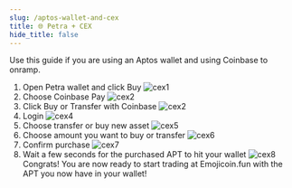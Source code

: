 ```yaml
---
slug: /aptos-wallet-and-cex
title: 🌐 Petra + CEX
hide_title: false
---
```


Use this guide if you are using an Aptos wallet and using Coinbase to onramp.

1. Open Petra wallet and click Buy
   ![cex1](./images/cex1.png "cex1")
1. Choose Coinbase Pay
   ![cex2](./images/cex2.png "cex2")
1. Click Buy or Transfer with Coinbase
   ![cex2](./images/cex2.png "cex3")
1. Login
   ![cex4](./images/cex4.png "cex4")
1. Choose transfer or buy new asset
   ![cex5](./images/cex5.png "cex5")
1. Choose amount you want to buy or transfer
   ![cex6](./images/cex6.png "cex6")
1. Confirm purchase
   ![cex7](./images/cex7.png "cex7")
1. Wait a few seconds for the purchased APT to hit your wallet
   ![cex8](./images/cex8.png "cex8")
   Congrats! You are now ready to start trading at Emojicoin.fun with the
   APT you now have in your wallet!
   